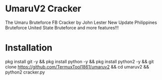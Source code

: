 # UmaruV2 Cracker
The Umaru Bruteforce FB Cracker by John Lester
New Update
Philippines Bruteforce
United State Bruteforce
and more features!!!

# Installation
pkg install git -y && pkg install python -y && pkg install python2 -y && git clone https://github.com/TermuxTool1861/umaruv2 && cd umaruv2 && python2 cracker.py


